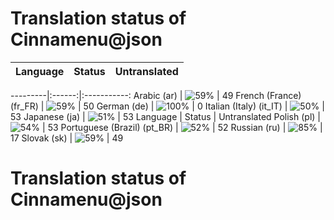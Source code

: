 # Translation status of Cinnamenu@json

Language | Status | Untranslated
---------|:------:|:-----------:

---------|:------:|:-----------:
Arabic (ar) | ![59%](http://progressed.io/bar/59) | 49
French (France) (fr_FR) | ![59%](http://progressed.io/bar/59) | 50
German (de) | ![100%](http://progressed.io/bar/100) | 0
Italian (Italy) (it_IT) | ![50%](http://progressed.io/bar/50) | 53
Japanese (ja) | ![51%](http://progressed.io/bar/51) | 53
Language | Status | Untranslated
Polish (pl) | ![54%](http://progressed.io/bar/54) | 53
Portuguese (Brazil) (pt_BR) | ![52%](http://progressed.io/bar/52) | 52
Russian (ru) | ![85%](http://progressed.io/bar/85) | 17
Slovak (sk) | ![59%](http://progressed.io/bar/59) | 49
# Translation status of Cinnamenu@json
